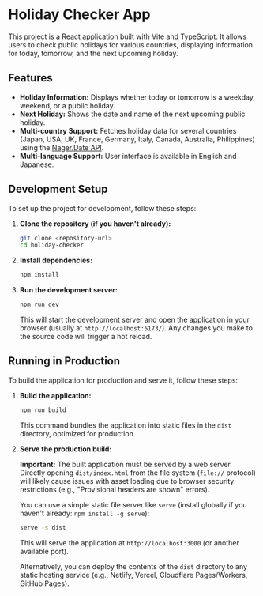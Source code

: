 # Holiday Checker App

This project is a React application built with Vite and TypeScript. It allows users to check public holidays for various countries, displaying information for today, tomorrow, and the next upcoming holiday.

## Features

*   **Holiday Information:** Displays whether today or tomorrow is a weekday, weekend, or a public holiday.
*   **Next Holiday:** Shows the date and name of the next upcoming public holiday.
*   **Multi-country Support:** Fetches holiday data for several countries (Japan, USA, UK, France, Germany, Italy, Canada, Australia, Philippines) using the [Nager.Date API](https://date.nager.at/).
*   **Multi-language Support:** User interface is available in English and Japanese.

## Development Setup

To set up the project for development, follow these steps:

1.  **Clone the repository (if you haven't already):**

    ```bash
    git clone <repository-url>
    cd holiday-checker
    ```

2.  **Install dependencies:**

    ```bash
    npm install
    ```

3.  **Run the development server:**

    ```bash
    npm run dev
    ```

    This will start the development server and open the application in your browser (usually at `http://localhost:5173/`). Any changes you make to the source code will trigger a hot reload.

## Running in Production

To build the application for production and serve it, follow these steps:

1.  **Build the application:**

    ```bash
    npm run build
    ```

    This command bundles the application into static files in the `dist` directory, optimized for production.

2.  **Serve the production build:**

    **Important:** The built application must be served by a web server. Directly opening `dist/index.html` from the file system (`file://` protocol) will likely cause issues with asset loading due to browser security restrictions (e.g., "Provisional headers are shown" errors).

    You can use a simple static file server like `serve` (install globally if you haven't already: `npm install -g serve`):

    ```bash
    serve -s dist
    ```

    This will serve the application at `http://localhost:3000` (or another available port).

    Alternatively, you can deploy the contents of the `dist` directory to any static hosting service (e.g., Netlify, Vercel, Cloudflare Pages/Workers, GitHub Pages).
